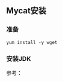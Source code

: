 

## Mycat安装

### 准备

```
yum install -y wget
```

### 安装JDK

参考：





























































